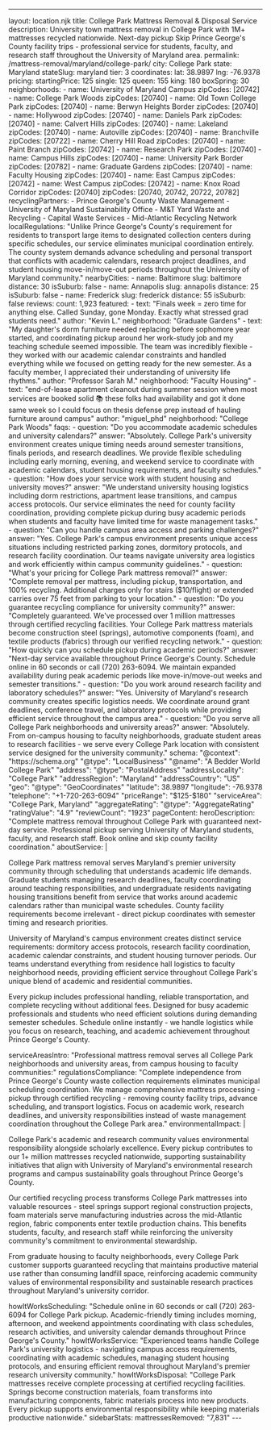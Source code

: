 ---
layout: location.njk
title: College Park Mattress Removal & Disposal Service
description: University town mattress removal in College Park with 1M+ mattresses recycled nationwide. Next-day pickup Skip Prince George's County facility trips - professional service for students, faculty, and research staff throughout the University of Maryland area.
permalink: /mattress-removal/maryland/college-park/
city: College Park state: Maryland stateSlug: maryland tier: 3 coordinates: lat: 38.9897 lng: -76.9378 pricing: startingPrice: 125 single: 125 queen: 155 king: 180 boxSpring: 30 neighborhoods: - name: University of Maryland Campus zipCodes: [20742] - name: College Park Woods zipCodes: [20740] - name: Old Town College Park zipCodes: [20740] - name: Berwyn Heights Border zipCodes: [20740] - name: Hollywood zipCodes: [20740] - name: Daniels Park zipCodes: [20740] - name: Calvert Hills zipCodes: [20740] - name: Lakeland zipCodes: [20740] - name: Autoville zipCodes: [20740] - name: Branchville zipCodes: [20722] - name: Cherry Hill Road zipCodes: [20740] - name: Paint Branch zipCodes: [20742] - name: Research Park zipCodes: [20740] - name: Campus Hills zipCodes: [20740] - name: University Park Border zipCodes: [20782] - name: Graduate Gardens zipCodes: [20740] - name: Faculty Housing zipCodes: [20740] - name: East Campus zipCodes: [20742] - name: West Campus zipCodes: [20742] - name: Knox Road Corridor zipCodes: [20740] zipCodes: [20740, 20742, 20722, 20782] recyclingPartners: - Prince George's County Waste Management - University of Maryland Sustainability Office - M&T Yard Waste and Recycling - Capital Waste Services - Mid-Atlantic Recycling Network localRegulations: "Unlike Prince George's County's requirement for residents to transport large items to designated collection centers during specific schedules, our service eliminates municipal coordination entirely. The county system demands advance scheduling and personal transport that conflicts with academic calendars, research project deadlines, and student housing move-in/move-out periods throughout the University of Maryland community." nearbyCities: - name: Baltimore slug: baltimore distance: 30 isSuburb: false - name: Annapolis slug: annapolis distance: 25 isSuburb: false - name: Frederick slug: frederick distance: 55 isSuburb: false reviews: count: 1,923 featured: - text: "Finals week = zero time for anything else. Called Sunday, gone Monday. Exactly what stressed grad students need." author: "Kevin L." neighborhood: "Graduate Gardens" - text: "My daughter's dorm furniture needed replacing before sophomore year started, and coordinating pickup around her work-study job and my teaching schedule seemed impossible. The team was incredibly flexible - they worked with our academic calendar constraints and handled everything while we focused on getting ready for the new semester. As a faculty member, I appreciated their understanding of university life rhythms." author: "Professor Sarah M." neighborhood: "Faculty Housing" - text: "end-of-lease apartment cleanout during summer session when most services are booked solid 📚 these folks had availability and got it done same week so I could focus on thesis defense prep instead of hauling furniture around campus" author: "miguel_phd" neighborhood: "College Park Woods" faqs: - question: "Do you accommodate academic schedules and university calendars?" answer: "Absolutely. College Park's university environment creates unique timing needs around semester transitions, finals periods, and research deadlines. We provide flexible scheduling including early morning, evening, and weekend service to coordinate with academic calendars, student housing requirements, and faculty schedules." - question: "How does your service work with student housing and university moves?" answer: "We understand university housing logistics including dorm restrictions, apartment lease transitions, and campus access protocols. Our service eliminates the need for county facility coordination, providing complete pickup during busy academic periods when students and faculty have limited time for waste management tasks." - question: "Can you handle campus area access and parking challenges?" answer: "Yes. College Park's campus environment presents unique access situations including restricted parking zones, dormitory protocols, and research facility coordination. Our teams navigate university area logistics and work efficiently within campus community guidelines." - question: "What's your pricing for College Park mattress removal?" answer: "Complete removal per mattress, including pickup, transportation, and 100% recycling. Additional charges only for stairs ($10/flight) or extended carries over 75 feet from parking to your location." - question: "Do you guarantee recycling compliance for university community?" answer: "Completely guaranteed. We've processed over 1 million mattresses through certified recycling facilities. Your College Park mattress materials become construction steel (springs), automotive components (foam), and textile products (fabrics) through our verified recycling network." - question: "How quickly can you schedule pickup during academic periods?" answer: "Next-day service available throughout Prince George's County. Schedule online in 60 seconds or call (720) 263-6094. We maintain expanded availability during peak academic periods like move-in/move-out weeks and semester transitions." - question: "Do you work around research facility and laboratory schedules?" answer: "Yes. University of Maryland's research community creates specific logistics needs. We coordinate around grant deadlines, conference travel, and laboratory protocols while providing efficient service throughout the campus area." - question: "Do you serve all College Park neighborhoods and university areas?" answer: "Absolutely. From on-campus housing to faculty neighborhoods, graduate student areas to research facilities - we serve every College Park location with consistent service designed for the university community." schema: "@context": "https://schema.org" "@type": "LocalBusiness" "@name": "A Bedder World College Park" "address": "@type": "PostalAddress" "addressLocality": "College Park" "addressRegion": "Maryland" "addressCountry": "US" "geo": "@type": "GeoCoordinates" "latitude": 38.9897 "longitude": -76.9378 "telephone": "+1-720-263-6094" "priceRange": "$125-$180" "serviceArea": "College Park, Maryland" "aggregateRating": "@type": "AggregateRating" "ratingValue": "4.9" "reviewCount": "1923" pageContent: heroDescription: "Complete mattress removal throughout College Park with guaranteed next-day service. Professional pickup serving University of Maryland students, faculty, and research staff. Book online and skip county facility coordination." aboutService: | <p>College Park mattress removal serves Maryland's premier university community through scheduling that understands academic life demands. Graduate students managing research deadlines, faculty coordinating around teaching responsibilities, and undergraduate residents navigating housing transitions benefit from service that works around academic calendars rather than municipal waste schedules. County facility requirements become irrelevant - direct pickup coordinates with semester timing and research priorities.</p> <p>University of Maryland's campus environment creates distinct service requirements: dormitory access protocols, research facility coordination, academic calendar constraints, and student housing turnover periods. Our teams understand everything from residence hall logistics to faculty neighborhood needs, providing efficient service throughout College Park's unique blend of academic and residential communities.</p> <p>Every pickup includes professional handling, reliable transportation, and complete recycling without additional fees. Designed for busy academic professionals and students who need efficient solutions during demanding semester schedules. Schedule online instantly - we handle logistics while you focus on research, teaching, and academic achievement throughout Prince George's County.</p> serviceAreasIntro: "Professional mattress removal serves all College Park neighborhoods and university areas, from campus housing to faculty communities:" regulationsCompliance: "Complete independence from Prince George's County waste collection requirements eliminates municipal scheduling coordination. We manage comprehensive mattress processing - pickup through certified recycling - removing county facility trips, advance scheduling, and transport logistics. Focus on academic work, research deadlines, and university responsibilities instead of waste management coordination throughout the College Park area." environmentalImpact: | <p>College Park's academic and research community values environmental responsibility alongside scholarly excellence. Every pickup contributes to our 1+ million mattresses recycled nationwide, supporting sustainability initiatives that align with University of Maryland's environmental research programs and campus sustainability goals throughout Prince George's County.</p> <p>Our certified recycling process transforms College Park mattresses into valuable resources - steel springs support regional construction projects, foam materials serve manufacturing industries across the mid-Atlantic region, fabric components enter textile production chains. This benefits students, faculty, and research staff while reinforcing the university community's commitment to environmental stewardship.</p> <p>From graduate housing to faculty neighborhoods, every College Park customer supports guaranteed recycling that maintains productive material use rather than consuming landfill space, reinforcing academic community values of environmental responsibility and sustainable research practices throughout Maryland's university corridor.</p> howItWorksScheduling: "Schedule online in 60 seconds or call (720) 263-6094 for College Park pickup. Academic-friendly timing includes morning, afternoon, and weekend appointments coordinating with class schedules, research activities, and university calendar demands throughout Prince George's County." howItWorksService: "Experienced teams handle College Park's university logistics - navigating campus access requirements, coordinating with academic schedules, managing student housing protocols, and ensuring efficient removal throughout Maryland's premier research university community." howItWorksDisposal: "College Park mattresses receive complete processing at certified recycling facilities. Springs become construction materials, foam transforms into manufacturing components, fabric materials process into new products. Every pickup supports environmental responsibility while keeping materials productive nationwide." sidebarStats: mattressesRemoved: "7,831" ---